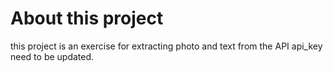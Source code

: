 # About this project
this project is an exercise for extracting photo and text from the API
api_key need to be updated.
